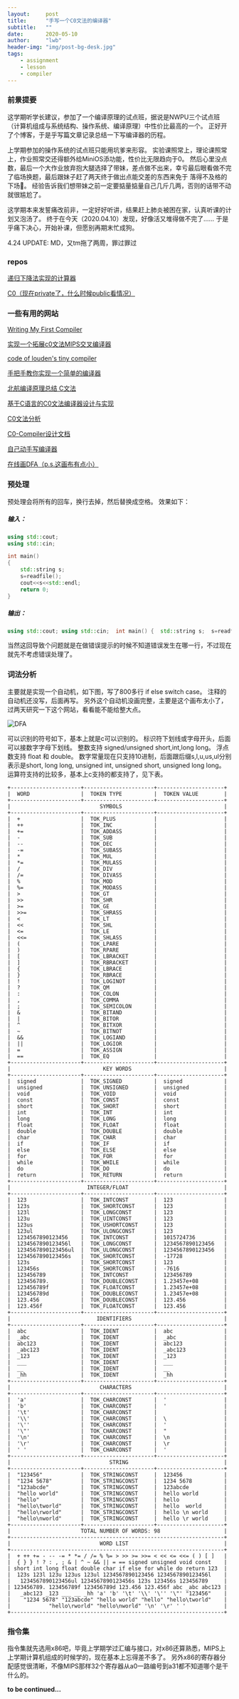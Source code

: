 ```yaml
---
layout:     post
title:      "手写一个C0文法的编译器"
subtitle:   ""
date:       2020-05-10
author:     "lwb"
header-img: "img/post-bg-desk.jpg"
tags:
    - assignment
    - lesson
    - compiler
---
```


### 前景提要

这学期听学长建议，参加了一个编译原理的试点班，据说是NWPU三个试点班（计算机组成与系统结构、操作系统、编译原理）中性价比最高的一个。
正好开了个博客，于是乎写篇文章记录总结一下写编译器的历程。

上学期参加的操作系统的试点班只能用坑爹来形容。
实验课照常上，理论课照常上，作业照常交还得额外给MiniOS添功能，性价比无限趋向于0。
然后心里没点数，最后一个大作业放弃抱大腿选择了带妹，差点做不出来，幸亏最后眼看做不完了临场换题，最后跟妹子赶了两天终于做出点能交差的东西来免于
落得不及格的下场🤦。
经验告诉我们想带妹之前一定要掂量掂量自己几斤几两，否则的话带不动就很尴尬了。

这学期本来发誓痛改前非，一定好好听讲，结果赶上肺炎被困在家，认真听课的计划又泡汤了。
终于在今天（2020.04.10）发现，好像活又堆得做不完了……
于是乎痛下决心，开始补课，但愿别再期末忙成狗。

4.24 UPDATE: MD，又tm拖了两周，罪过罪过

### repos

[递归下降法实现的计算器](https://github.com/osmium18452/calc)

[C0（现在private了，什么时候public看情况）](https://github.com/osmium18452/co)

### 一些有用的网站

[Writing My First Compiler](https://dev.to/fcpauldiaz/writing-my-first-compiler)

[实现一个拓展c0文法MIPS交叉编译器](https://www.cnblogs.com/sciencefans/articles/4235139.html)

[code of louden's tiny compiler](https://github.com/osmium18452/tiny)

[手把手教你实现一个简单的编译器](https://segmentfault.com/a/1190000012922304)

[北航编译原理总结 C文法](https://www.cnblogs.com/superxiaoying/p/6402532.html)

[基于C语言的C0文法编译器设计与实现](https://www.write-bug.com/article/1263.html)

[C0文法分析](https://www.zybuluo.com/UDvoid/note/47020)

[C0-Compiler设计文档](https://zijiaw.github.io/2017/11/18/C0-Compiler%E8%AE%BE%E8%AE%A1%E6%96%87%E6%A1%A3/)

[自己动手写编译器](https://pandolia.net/tinyc/ch9_context_free_grammar.html)

[在线画DFA（p.s.这画布有点小）](http://www.madebyevan.com/fsm/)

### 预处理

预处理会将所有的回车，换行去掉，然后替换成空格。
效果如下：

##### 输入：

```c++
using std::cout;
using std::cin;

int main()
{
	std::string s;
	s=readfile();
	cout<<s<<std::endl;
	return 0;
}
```

##### 输出：

```c++
using std::cout; using std::cin;  int main() {  std::string s;  s=readfile();   cout<<s<<std::endl;     return 0; }
```

当然这回导致个问题就是在做错误提示的时候不知道错误发生在哪一行，不过现在就先不考虑错误处理了。

### 词法分析

主要就是实现一个自动机，如下图，写了800多行 if else switch case。
注释的自动机还没写，后面再写。
另外这个自动机没画完整，主要是这个画布太小了，过两天研究一下这个网站，看看能不能给整大点。

![DFA](/img/pic4posts/dfa.png)

可以识别的符号如下，基本上就是c可以识别的。
标识符下划线或字母开头，后面可以接数字字母下划线。
整数支持 signed/unsigned short,int,long long。
浮点数支持 float 和 double。
数字常量现在只支持10进制，后面跟后缀s,l,u,us,ul分别表示是short, long long, unsigned int, unsigned short, unsigned long long。
运算符支持的比较多，基本上c支持的都支持了，见下表。

```
+----------------------+----------------------+---------------------+
|  WORD                |  TOKEN TYPE          |  TOKEN VALUE        |
+----------------------+----------------------+---------------------+
|                            SYMBOLS                                |
+----------------------+----------------------+---------------------+
|  +                   |  TOK_PLUS            |                     |
|  ++                  |  TOK_INC             |                     |
|  +=                  |  TOK_ADDASS          |                     |
|  -                   |  TOK_SUB             |                     |
|  --                  |  TOK_DEC             |                     |
|  -=                  |  TOK_SUBASS          |                     |
|  *                   |  TOK_MUL             |                     |
|  *=                  |  TOK_MULASS          |                     |
|  /                   |  TOK_DIV             |                     |
|  /=                  |  TOK_DIVASS          |                     |
|  %                   |  TOK_MOD             |                     |
|  %=                  |  TOK_MODASS          |                     |
|  >                   |  TOK_GT              |                     |
|  >>                  |  TOK_SHR             |                     |
|  >=                  |  TOK_GE              |                     |
|  >>=                 |  TOK_SHRASS          |                     |
|  <                   |  TOK_LT              |                     |
|  <<                  |  TOK_SHL             |                     |
|  <=                  |  TOK_LE              |                     |
|  <<=                 |  TOK_SHLASS          |                     |
|  (                   |  TOK_LPARE           |                     |
|  )                   |  TOK_RPARE           |                     |
|  [                   |  TOK_LBRACKET        |                     |
|  ]                   |  TOK_RBRACKET        |                     |
|  {                   |  TOK_LBRACE          |                     |
|  }                   |  TOK_RBRACE          |                     |
|  !                   |  TOK_LOGINOT         |                     |
|  ?                   |  TOK_QM              |                     |
|  :                   |  TOK_COLON           |                     |
|  ,                   |  TOK_COMMA           |                     |
|  ;                   |  TOK_SEMICOLON       |                     |
|  &                   |  TOK_BITAND          |                     |
|  |                   |  TOK_BITOR           |                     |
|  ^                   |  TOK_BITXOR          |                     |
|  ~                   |  TOK_BITNOT          |                     |
|  &&                  |  TOK_LOGIAND         |                     |
|  ||                  |  TOK_LOGIOR          |                     |
|  =                   |  TOK_ASSIGN          |                     |
|  ==                  |  TOK_EQ              |                     |
+----------------------+----------------------+---------------------+
|                             KEY WORDS                             |
+----------------------+----------------------+---------------------+
|  signed              |  TOK_SIGNED          |  signed             |
|  unsigned            |  TOK_UNSIGNED        |  unsigned           |
|  void                |  TOK_VOID            |  void               |
|  const               |  TOK_CONST           |  const              |
|  short               |  TOK_SHORT           |  short              |
|  int                 |  TOK_INT             |  int                |
|  long                |  TOK_LONG            |  long               |
|  float               |  TOK_FLOAT           |  float              |
|  double              |  TOK_DOUBLE          |  double             |
|  char                |  TOK_CHAR            |  char               |
|  if                  |  TOK_IF              |  if                 |
|  else                |  TOK_ELSE            |  else               |
|  for                 |  TOK_FOR             |  for                |
|  while               |  TOK_WHILE           |  while              |
|  do                  |  TOK_DO              |  do                 |
|  return              |  TOK_RETURN          |  return             |
+----------------------+----------------------+---------------------+
|                        INTEGER/FLOAT                              |
+----------------------+----------------------+---------------------+
|  123                 |  TOK_INTCONST        |  123                |
|  123s                |  TOK_SHORTCONST      |  123                |
|  123l                |  TOK_LONGCONST       |  123                |
|  123u                |  TOK_UINTCONST       |  123                |
|  123us               |  TOK_USHORTCONST     |  123                |
|  123ul               |  TOK_ULONGCONST      |  123                |
|  1234567890123456    |  TOK_INTCONST        |  1015724736         |
|  1234567890123456l   |  TOK_LONGCONST       |  1234567890123456   |
|  1234567890123456ul  |  TOK_ULONGCONST      |  1234567890123456   |
|  1234567890123456s   |  TOK_SHORTCONST      |  -17728             |
|  123s                |  TOK_SHORTCONST      |  123                |
|  123456s             |  TOK_SHORTCONST      |  -7616              |
|  123456789           |  TOK_INTCONST        |  123456789          |
|  123456789.          |  TOK_DOUBLECONST     |  1.23457e+08        |
|  123456789f          |  TOK_FLOATCONST      |  1.23457e+08        |
|  123456789d          |  TOK_DOUBLECONST     |  1.23457e+08        |
|  123.456             |  TOK_DOUBLECONST     |  123.456            |
|  123.456f            |  TOK_FLOATCONST      |  123.456            |
+----------------------+----------------------+---------------------+
|                           IDENTIFIERS                             |
+----------------------+----------------------+---------------------+
|  abc                 |  TOK_IDENT           |  abc                |
|  _abc                |  TOK_IDENT           |  _abc               |
|  abc123              |  TOK_IDENT           |  abc123             |
|  _abc123             |  TOK_IDENT           |  _abc123            |
|  _123                |  TOK_IDENT           |  _123               |
|  ___                 |  TOK_IDENT           |  ___                |
|  __                  |  TOK_IDENT           |  __                 |
|  _hh                 |  TOK_IDENT           |  _hh                |
+----------------------+----------------------+---------------------+
|                            CHARACTERS                             |
+----------------------+----------------------+---------------------+
|  'a'                 |  TOK_CHARCONST       |  '                  |
|  'b'                 |  TOK_CHARCONST       |  '                  |
|  '\t'                |  TOK_CHARCONST       |  	                |
|  '\\'                |  TOK_CHARCONST       |  \                  |
|  '\''                |  TOK_CHARCONST       |  '                  |
|  '\"'                |  TOK_CHARCONST       |  "                  |
|  '\n'                |  TOK_CHARCONST       |  \n                 |
|  '\r'                |  TOK_CHARCONST       |  \r                 |
|  ' '                 |  TOK_CHARCONST       |  '                  |
+----------------------+----------------------+---------------------+
|                               STRING                              |
+----------------------+----------------------+---------------------+
|  "123456"            |  TOK_STRINGCONST     |  123456             |
|  "1234 5678"         |  TOK_STRINGCONST     |  1234 5678          |
|  "123abcde"          |  TOK_STRINGCONST     |  123abcde           |
|  "hello world"       |  TOK_STRINGCONST     |  hello world        |
|  "hello"             |  TOK_STRINGCONST     |  hello              |
|  "hello\tworld"      |  TOK_STRINGCONST     |  hello	world       |
|  "hello\rworld"      |  TOK_STRINGCONST     |  hello \n world     |
|  "hello\nworld"      |  TOK_STRINGCONST     |  hello \r world     |
+----------------------+----------------------+---------------------+
|                      TOTAL NUMBER OF WORDS: 98                    |
+-------------------------------------------------------------------+
|                            WORD LIST                              |
+-------------------------------------------------------------------+
|  + ++ += - -- -= * *= / /= % %= > >> >= >>= < << <= <<= ( ) [ ]   |
|  { } } ! ? : , ; & | ^ ~ && || = == signed unsigned void const    |
| short int long float double char if else for while do return 123  |
|  123s 123l 123u 123us 123ul 1234567890123456 1234567890123456l    |
|   1234567890123456ul 1234567890123456s 123s 123456s 123456789     |
| 123456789. 123456789f 123456789d 123.456 123.456f abc _abc abc123 |
|   _abc123 _123 ___ __ _hh 'a' 'b' '\t' '\\' '\'' '\"' "123456"    |
|    "1234 5678" "123abcde" "hello world" "hello" "hello\tworld"    |
|            "hello\rworld" "hello\nworld" '\n' '\r' ' '            |
+-------------------------------------------------------------------+
```



### 指令集

指令集就先选用x86吧，毕竟上学期学过汇编与接口，对x86还算熟悉，MIPS上上学期计算机组成的时候学的，现在基本上忘得差不多了。
另外x86的寄存器分配感觉很清晰，不像MIPS那样32个寄存器从a0一路编号到a31都不知道哪个是干什么的。


**to be continued...**